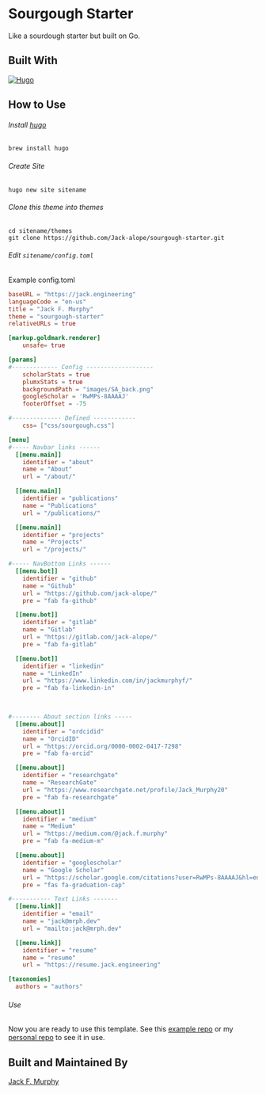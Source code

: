 # Sourgough Starter

Like a sourdough starter but built on Go.  

## Built With 
[![Hugo](https://img.shields.io/badge/Hugo-%5E0.80.0-ff4088?style=flat-square&logo=hugo)](https://gohugo.io/)

## How to Use
###### Install [hugo](https://gohugo.io)
```
brew install hugo
```
###### Create Site 
```
hugo new site sitename
```
###### Clone this theme into themes
```
cd sitename/themes
git clone https://github.com/Jack-alope/sourgough-starter.git
```
###### Edit `sitename/config.toml`
Example config.toml
```toml
baseURL = "https://jack.engineering"
languageCode = "en-us"
title = "Jack F. Murphy"
theme = "sourgough-starter"
relativeURLs = true

[markup.goldmark.renderer]
    unsafe= true

[params]
#------------- Config -------------------
    scholarStats = true
    plumxStats = true
    backgroundPath = "images/SA_back.png"
    googleScholar = 'RwMPs-8AAAAJ'
    footerOffset = -75

#-------------- Defined ------------
    css= ["css/sourgough.css"]

[menu]
#----- Navbar links ------
  [[menu.main]]
    identifier = "about"
    name = "About"
    url = "/about/"

  [[menu.main]]
    identifier = "publications"
    name = "Publications"
    url = "/publications/"

  [[menu.main]]
    identifier = "projects"
    name = "Projects"
    url = "/projects/"

#----- NavBottom Links ------
  [[menu.bot]]
    identifier = "github"
    name = "Github"
    url = "https://github.com/jack-alope/"
    pre = "fab fa-github"

  [[menu.bot]]
    identifier = "gitlab"
    name = "Gitlab"
    url = "https://gitlab.com/jack-alope/"
    pre = "fab fa-gitlab"

  [[menu.bot]]
    identifier = "linkedin"
    name = "LinkedIn"
    url = "https://www.linkedin.com/in/jackmurphyf/"
    pre = "fab fa-linkedin-in"

  

#-------- About section links ----- 
  [[menu.about]]
    identifier = "ordcidid"
    name = "OrcidID"
    url = "https://orcid.org/0000-0002-0417-7298"
    pre = "fab fa-orcid"

  [[menu.about]]
    identifier = "researchgate"
    name = "ResearchGate"
    url = "https://www.researchgate.net/profile/Jack_Murphy20"
    pre = "fab fa-researchgate"

  [[menu.about]]
    identifier = "medium"
    name = "Medium"
    url = "https://medium.com/@jack.f.murphy"
    pre = "fab fa-medium-m"

  [[menu.about]]
    identifier = "googlescholar"
    name = "Google Scholar"
    url = "https://scholar.google.com/citations?user=RwMPs-8AAAAJ&hl=en"
    pre = "fas fa-graduation-cap"

#----------- Text Links -------
  [[menu.link]]
    identifier = "email"
    name = "jack@mrph.dev"
    url = "mailto:jack@mrph.dev"

  [[menu.link]]
    identifier = "resume"
    name = "resume"
    url = "https://resume.jack.engineering"

[taxonomies]
  authors = "authors"
```
###### Use
Now you are ready to use this template. See this [example repo](https://github.com/Jack-alope/sourgough-example) or my [personal repo](https://gitlab.com/Jack-alope/sourgough) to see it in use. 

## Built and Maintained By
[Jack F. Murphy](https://jack.engineering)
